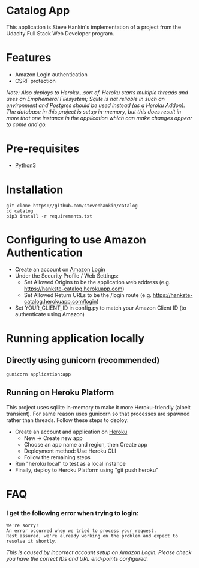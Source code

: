 # Catalog App
This application is Steve Hankin's implementation of a project from the Udacity Full Stack Web Developer program.

# Features
* Amazon Login authentication
* CSRF protection

*Note: Also deploys to Heroku...sort of. Heroku starts multiple threads and uses an Emphemeral Filesystem; Sqlite is not reliable in such an environment and Postgres should be used instead (as a Heroku Addon). 
The database in this project is setup in-memory, but this does result in more that one instance in the application which can make changes appear to come and go.*

# Pre-requisites
* [Python3](https://www.python.org/downloads/)

# Installation
```
git clone https://github.com/stevenhankin/catalog
cd catalog
pip3 install -r requirements.txt
```

# Configuring to use Amazon Authentication
* Create an account on [Amazon Login](https://developer.amazon.com/lwa/sp/overview.html)
* Under the Security Profile / Web Settings:
  * Set Allowed Origins to be the application web address  (e.g. https://hankste-catalog.herokuapp.com)
  * Set Allowed Return URLs to be the /login route (e.g. https://hankste-catalog.herokuapp.com/login)
* Set YOUR_CLIENT_ID in config.py to match your Amazon Client ID (to authenticate using Amazon)

# Running application locally
## Directly using gunicorn (recommended)
```
gunicorn application:app
```
## Running on Heroku Platform
This project uses sqllite in-memory to make it more Heroku-friendly (albeit transient).
For same reason uses gunicorn so that processes are spawned rather than threads.
Follow these steps to deploy:
* Create an account and application on [Heroku](https://dashboard.heroku.com/apps)
  * New -> Create new app
  * Choose an app name and region, then Create app
  * Deployment method: Use Heroku CLI
  * Follow the remaining steps
* Run "heroku local" to test as a local instance 
* Finally, deploy to Heroku Platform using "git push heroku"

# FAQ
### I get the following error when trying to login:
```
We're sorry!
An error occurred when we tried to process your request. 
Rest assured, we're already working on the problem and expect to resolve it shortly.
```
*This is caused by incorrect account setup on Amazon Login. 
Please check you have the correct IDs and URL end-points configured.*
